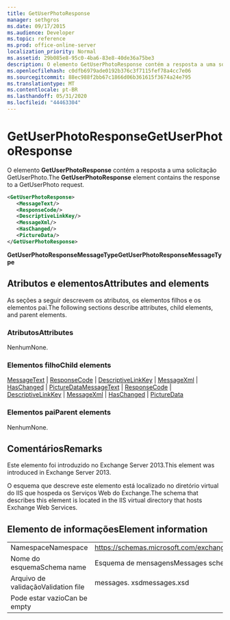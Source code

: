 ```yaml
---
title: GetUserPhotoResponse
manager: sethgros
ms.date: 09/17/2015
ms.audience: Developer
ms.topic: reference
ms.prod: office-online-server
localization_priority: Normal
ms.assetid: 29b085e8-95c0-4ba6-83e8-40de36a75be3
description: O elemento GetUserPhotoResponse contém a resposta a uma solicitação GetUserPhoto.
ms.openlocfilehash: c0dfb6979ade0192b376c3f7115fef78a4cc7e06
ms.sourcegitcommit: 88ec988f2bb67c1866d06b361615f3674a24e795
ms.translationtype: MT
ms.contentlocale: pt-BR
ms.lasthandoff: 05/31/2020
ms.locfileid: "44463304"
---
```

# <a name="getuserphotoresponse"></a><span data-ttu-id="4a8ba-103">GetUserPhotoResponse</span><span class="sxs-lookup"><span data-stu-id="4a8ba-103">GetUserPhotoResponse</span></span>

<span data-ttu-id="4a8ba-104">O elemento **GetUserPhotoResponse** contém a resposta a uma solicitação GetUserPhoto.</span><span class="sxs-lookup"><span data-stu-id="4a8ba-104">The **GetUserPhotoResponse** element contains the response to a GetUserPhoto request.</span></span> 
  
```XML
<GetUserPhotoResponse>
   <MessageText/>
   <ResponseCode/>
   <DescriptiveLinkKey/>
   <MessageXml/>
   <HasChanged/>
   <PictureData/>
</GetUserPhotoResponse>
```

 <span data-ttu-id="4a8ba-105">**GetUserPhotoResponseMessageType**</span><span class="sxs-lookup"><span data-stu-id="4a8ba-105">**GetUserPhotoResponseMessageType**</span></span>
## <a name="attributes-and-elements"></a><span data-ttu-id="4a8ba-106">Atributos e elementos</span><span class="sxs-lookup"><span data-stu-id="4a8ba-106">Attributes and elements</span></span>

<span data-ttu-id="4a8ba-107">As seções a seguir descrevem os atributos, os elementos filhos e os elementos pai.</span><span class="sxs-lookup"><span data-stu-id="4a8ba-107">The following sections describe attributes, child elements, and parent elements.</span></span>
  
### <a name="attributes"></a><span data-ttu-id="4a8ba-108">Atributos</span><span class="sxs-lookup"><span data-stu-id="4a8ba-108">Attributes</span></span>

<span data-ttu-id="4a8ba-109">Nenhum</span><span class="sxs-lookup"><span data-stu-id="4a8ba-109">None.</span></span>
  
### <a name="child-elements"></a><span data-ttu-id="4a8ba-110">Elementos filho</span><span class="sxs-lookup"><span data-stu-id="4a8ba-110">Child elements</span></span>

<span data-ttu-id="4a8ba-111">[MessageText](messagetext.md)  |  [ResponseCode](responsecode.md)  |  [DescriptiveLinkKey](descriptivelinkkey.md)  |  [MessageXml](messagexml.md)  |  [HasChanged](haschanged.md)  |  [PictureData](picturedata.md)</span><span class="sxs-lookup"><span data-stu-id="4a8ba-111">[MessageText](messagetext.md) | [ResponseCode](responsecode.md) | [DescriptiveLinkKey](descriptivelinkkey.md) | [MessageXml](messagexml.md) | [HasChanged](haschanged.md) | [PictureData](picturedata.md)</span></span>
  
### <a name="parent-elements"></a><span data-ttu-id="4a8ba-112">Elementos pai</span><span class="sxs-lookup"><span data-stu-id="4a8ba-112">Parent elements</span></span>

<span data-ttu-id="4a8ba-113">Nenhum</span><span class="sxs-lookup"><span data-stu-id="4a8ba-113">None.</span></span>
  
## <a name="remarks"></a><span data-ttu-id="4a8ba-114">Comentários</span><span class="sxs-lookup"><span data-stu-id="4a8ba-114">Remarks</span></span>

<span data-ttu-id="4a8ba-115">Este elemento foi introduzido no Exchange Server 2013.</span><span class="sxs-lookup"><span data-stu-id="4a8ba-115">This element was introduced in Exchange Server 2013.</span></span>
  
<span data-ttu-id="4a8ba-116">O esquema que descreve este elemento está localizado no diretório virtual do IIS que hospeda os Serviços Web do Exchange.</span><span class="sxs-lookup"><span data-stu-id="4a8ba-116">The schema that describes this element is located in the IIS virtual directory that hosts Exchange Web Services.</span></span>
  
## <a name="element-information"></a><span data-ttu-id="4a8ba-117">Elemento de informações</span><span class="sxs-lookup"><span data-stu-id="4a8ba-117">Element information</span></span>

|||
|:-----|:-----|
|<span data-ttu-id="4a8ba-118">Namespace</span><span class="sxs-lookup"><span data-stu-id="4a8ba-118">Namespace</span></span>  <br/> |https://schemas.microsoft.com/exchange/services/2006/messages  <br/> |
|<span data-ttu-id="4a8ba-119">Nome do esquema</span><span class="sxs-lookup"><span data-stu-id="4a8ba-119">Schema name</span></span>  <br/> |<span data-ttu-id="4a8ba-120">Esquema de mensagens</span><span class="sxs-lookup"><span data-stu-id="4a8ba-120">Messages schema</span></span>  <br/> |
|<span data-ttu-id="4a8ba-121">Arquivo de validação</span><span class="sxs-lookup"><span data-stu-id="4a8ba-121">Validation file</span></span>  <br/> |<span data-ttu-id="4a8ba-122">messages. xsd</span><span class="sxs-lookup"><span data-stu-id="4a8ba-122">messages.xsd</span></span>  <br/> |
|<span data-ttu-id="4a8ba-123">Pode estar vazio</span><span class="sxs-lookup"><span data-stu-id="4a8ba-123">Can be empty</span></span>  <br/> ||
   

